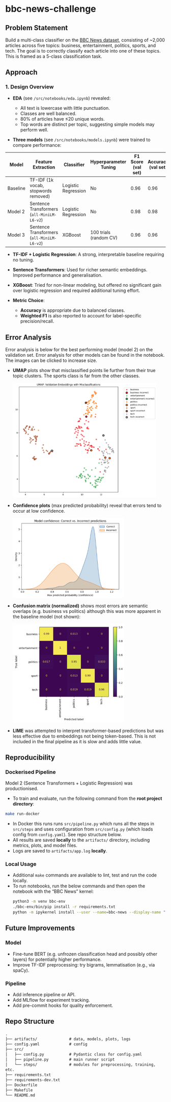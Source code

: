 # bbc-news-challenge

## Problem Statement

Build a multi-class classifier on the [BBC News dataset](https://huggingface.co/datasets/SetFit/bbc-news), consisting of ~2,000 articles across five topics: business, entertainment, politics, sports, and tech. The goal is to correctly classify each article into one of these topics. This is framed as a 5-class classification task.


## Approach

### 1. Design Overview

- **EDA** (see `/src/notebooks/eda.ipynb`) revealed:
  - All text is lowercase with little punctuation.
  - Classes are well balanced.
  - 80% of articles have ≤20 unique words.
  - Top words are distinct per topic, suggesting simple models may perform well.

- **Three models** (see `/src/notebooks/models.ipynb`) were trained to compare performance:
  
| Model     | Feature Extraction      | Classifier           | Hyperparameter Tuning         | F1 Score (val set) | Accuracy (val set) |
|-----------|--------------------------|-----------------------|-------------------------------|----------|----------|
| Baseline  | TF-IDF (1k vocab, stopwords removed) | Logistic Regression   | No                            | 0.96     | 0.96     |
| Model 2   | Sentence Transformers (`all-MiniLM-L6-v2`) | Logistic Regression   | No                            | 0.98     | 0.98     |
| Model 3   | Sentence Transformers (`all-MiniLM-L6-v2`)   | XGBoost               | 100 trials (random CV)        | 0.96     | 0.96     |


- **TF-IDF + Logistic Regression**: A strong, interpretable baseline requiring no tuning.
- **Sentence Transformers**: Used for richer semantic embeddings. Improved performance and generalisation.
- **XGBoost**: Tried for non-linear modeling, but offered no significant gain over logistic regression and required additional tuning effort.

- **Metric Choice**:
  - **Accuracy** is appropriate due to balanced classes.
  - **Weighted F1** is also reported to account for label-specific precision/recall.

## Error Analysis

Error analysis is below for the best performing model (model 2) on the validation set. Error analysis for other models can be found in the notebook. The images can be clicked to increase size.

- **UMAP** plots show that misclassified points lie further from their true topic clusters. The sports class is far from the other classes.

    <img src="src/notebooks/umap_model2_val.png" width="450"/>

- **Confidence plots** (max predicted probability) reveal that errors tend to occur at low confidence.

    <img src="src/notebooks/confidence_distribution_model2_val.png" width="350"/>

- **Confusion matrix (normalized)** shows most errors are semantic overlaps (e.g. business vs politics) although this was more apparent in the baseline model (not shown):

    <img src="src/notebooks/confusion_matrix_model2_val.png" width="350"/>

- **LIME** was attempted to interpret transformer-based predictions but was less effective due to embeddings not being token-based. This is not included in the final pipeline as it is slow and adds little value.

## Reproducibility

### Dockerised Pipeline

Model 2 (Sentence Transformers + Logistic Regression) was productionised.

- To train and evaluate, run the following command from the **root project directory**:

```bash
make run-docker
```
- In Docker this runs runs `src/pipeline.py` which runs all the steps in `src/steps` and uses configuration from `src/config.py` (which loads config from `config.yaml`). See repo structure below.
- All results are saved **locally** to the `artifacts/` directory, including metrics, plots, and model files.
- Logs are saved to `artifacts/app.log` **locally**.

### Local Usage
- Additional `make` commands are available to lint, test and run the code locally.
- To run notebooks, run the below commands and then open the notebook with the “BBC News” kernel:
    ```bash
    python3 -m venv bbc-env
	./bbc-env/bin/pip install -r requirements.txt
    python -m ipykernel install --user --name=bbc-news --display-name "BBC News"
    ```

## Future Improvements

### Model
- Fine-tune BERT (e.g. unfrozen classification head and possibly other layers) for potentially higher performance.
- Improve TF-IDF preprocessing: try bigrams, lemmatisation (e.g., via spaCy).

### Pipeline
- Add inference pipeline or API.
- Add MLflow for experiment tracking.
- Add pre-commit hooks for quality enforcement.

## Repo Structure

```
.
├── artifacts/              # data, models, plots, logs
├── config.yaml             # config
├── src/
│   ├── config.py           # Pydantic class for config.yaml
│   ├── pipeline.py         # main runner script
│   └── steps/              # modules for preprocessing, training, etc.
├── requirements.txt
├── requirements-dev.txt
├── Dockerfile
├── Makefile
└── README.md
```